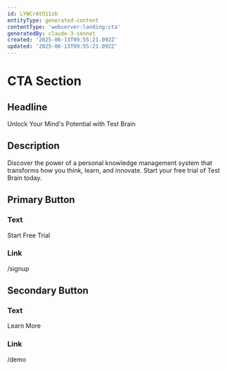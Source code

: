 ```yaml
---
id: LYWCrAtO11zb
entityType: generated-content
contentType: 'webserver:landing:cta'
generatedBy: claude-3-sonnet
created: '2025-06-13T09:55:21.092Z'
updated: '2025-06-13T09:55:21.092Z'
---
```

# CTA Section

## Headline
Unlock Your Mind's Potential with Test Brain

## Description
Discover the power of a personal knowledge management system that transforms how you think, learn, and innovate. Start your free trial of Test Brain today.

## Primary Button
### Text
Start Free Trial

### Link
/signup

## Secondary Button
### Text
Learn More

### Link
/demo
